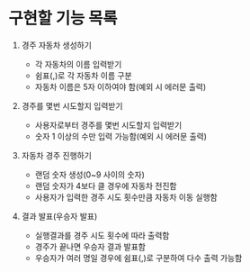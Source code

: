 # 구현할 기능 목록

1. 경주 자동차 생성하기
    - 각 자동차의 이름 입력받기
    - 쉼표(,)로 각 자동차 이름 구분
    - 자동차 이름은 5자 이하여야 함(예외 시 에러문 출력)

2. 경주를 몇번 시도할지 입력받기
    - 사용자로부터 경주를 몇번 시도할지 입력받기
    - 숫자 1 이상의 수만 입력 가능함(예외 시 에러문 출력)

3. 자동차 경주 진행하기
    - 랜덤 숫자 생성(0~9 사이의 숫자)
    - 랜덤 숫자가 4보다 클 경우에 자동차 전진함
    - 사용자가 입력한 경주 시도 횟수만큼 자동차 이동 실행함

4. 결과 발표(우승자 발표)
    - 실행결과를 경주 시도 횟수에 따라 출력함
    - 경주가 끝나면 우승자 결과 발표함
    - 우승자가 여러 명일 경우에 쉼표(,)로 구분하여 다수 출력 가능함